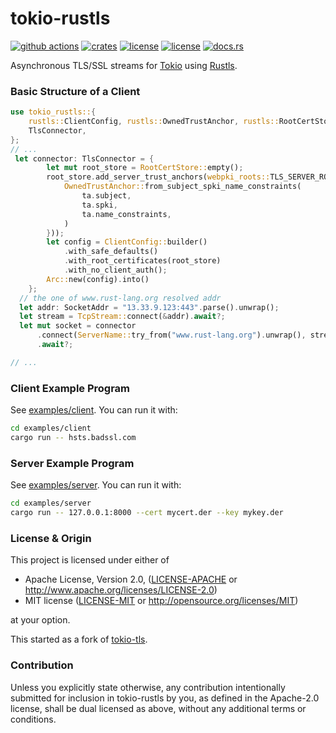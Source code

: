 # tokio-rustls
[![github actions](https://github.com/tokio-rs/tls/workflows/Rust/badge.svg)](https://github.com/tokio-rs/tls/actions)
[![crates](https://img.shields.io/crates/v/tokio-rustls.svg)](https://crates.io/crates/tokio-rustls)
[![license](https://img.shields.io/badge/License-MIT-blue.svg)](https://github.com/tokio-rs/tls/blob/master/tokio-rustls/LICENSE-MIT)
[![license](https://img.shields.io/badge/License-Apache%202.0-blue.svg)](https://github.com/tokio-rs/tls/blob/master/tokio-rustls/LICENSE-APACHE)
[![docs.rs](https://docs.rs/tokio-rustls/badge.svg)](https://docs.rs/tokio-rustls/)

Asynchronous TLS/SSL streams for [Tokio](https://tokio.rs/) using
[Rustls](https://github.com/ctz/rustls).

### Basic Structure of a Client

```rust
use tokio_rustls::{
    rustls::ClientConfig, rustls::OwnedTrustAnchor, rustls::RootCertStore, rustls::ServerName,
    TlsConnector,
};
// ...
 let connector: TlsConnector = {
        let mut root_store = RootCertStore::empty();
        root_store.add_server_trust_anchors(webpki_roots::TLS_SERVER_ROOTS.0.iter().map(|ta| {
            OwnedTrustAnchor::from_subject_spki_name_constraints(
                ta.subject,
                ta.spki,
                ta.name_constraints,
            )
        }));
        let config = ClientConfig::builder()
            .with_safe_defaults()
            .with_root_certificates(root_store)
            .with_no_client_auth();
        Arc::new(config).into()
    };
  // the one of www.rust-lang.org resolved addr
  let addr: SocketAddr = "13.33.9.123:443".parse().unwrap();
  let stream = TcpStream::connect(&addr).await?;
  let mut socket = connector
      .connect(ServerName::try_from("www.rust-lang.org").unwrap(), stream)
      .await?;

// ...
```

### Client Example Program

See [examples/client](examples/client/src/main.rs). You can run it with:

```sh
cd examples/client
cargo run -- hsts.badssl.com
```

### Server Example Program

See [examples/server](examples/server/src/main.rs). You can run it with:

```sh
cd examples/server
cargo run -- 127.0.0.1:8000 --cert mycert.der --key mykey.der
```

### License & Origin

This project is licensed under either of

 * Apache License, Version 2.0, ([LICENSE-APACHE](LICENSE-APACHE) or
   http://www.apache.org/licenses/LICENSE-2.0)
 * MIT license ([LICENSE-MIT](LICENSE-MIT) or
   http://opensource.org/licenses/MIT)

at your option.

This started as a fork of [tokio-tls](https://github.com/tokio-rs/tokio-tls).

### Contribution

Unless you explicitly state otherwise, any contribution intentionally submitted
for inclusion in tokio-rustls by you, as defined in the Apache-2.0 license, shall be
dual licensed as above, without any additional terms or conditions.
